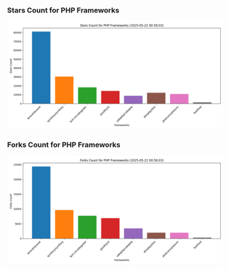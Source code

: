 ### Stars Count for PHP Frameworks

![Stars Chart](./archive/charts/20250522005803_stars_count.png)

### Forks Count for PHP Frameworks

![Forks Chart](./archive/charts/20250522005803_forks_count.png)

